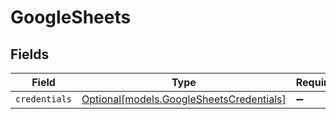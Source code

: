 # GoogleSheets


## Fields

| Field                                                                            | Type                                                                             | Required                                                                         | Description                                                                      |
| -------------------------------------------------------------------------------- | -------------------------------------------------------------------------------- | -------------------------------------------------------------------------------- | -------------------------------------------------------------------------------- |
| `credentials`                                                                    | [Optional[models.GoogleSheetsCredentials]](../models/googlesheetscredentials.md) | :heavy_minus_sign:                                                               | N/A                                                                              |
